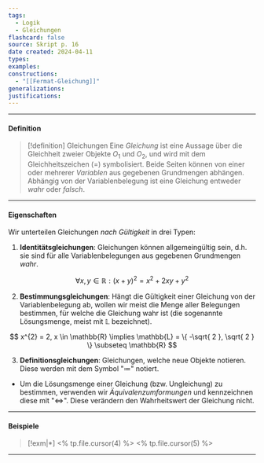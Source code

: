 ```yaml
---
tags:
  - Logik
  - Gleichungen
flashcard: false
source: Skript p. 16
date created: 2024-04-11
types: 
examples: 
constructions:
  - "[[Fermat-Gleichung]]"
generalizations: 
justifications:
---
```

***
#### Definition

> [!definition] Gleichungen
> Eine *Gleichung* ist eine Aussage über die Gleichheit zweier Objekte $O_{1}$ und $O_{2}$, und wird mit dem Gleichheitszeichen ($=$) symbolisiert. Beide Seiten können von einer oder mehrerer *Variablen* aus gegebenen Grundmengen abhängen. Abhängig von der Variablenbelegung ist eine Gleichung entweder *wahr* oder *falsch*.

***
#### Eigenschaften

Wir unterteilen Gleichungen *nach Gültigkeit* in drei Typen:

1. **Identitätsgleichungen**: Gleichungen können allgemeingültig sein, d.h. sie sind für alle Variablenbelegungen aus gegebenen Grundmengen *wahr*.
   
$$
\forall x,y \in \mathbb{R} : (x+y)^{2} = x^{2} + 2xy + y^{2}
$$

2. **Bestimmungsgleichungen**: Hängt die Gültigkeit einer Gleichung von der Variablenbelegung ab, wollen wir meist die Menge aller Belegungen bestimmen, für welche die Gleichung wahr ist (die sogenannte Lösungsmenge, meist mit $\mathbb{L}$ bezeichnet).

$$
x^{2} = 2, x \in \mathbb{R} \implies \mathbb{L} = \{ -\sqrt{ 2 }, \sqrt{ 2 } \} \subseteq \mathbb{R}
$$

3. **Definitionsgleichungen**: Gleichungen, welche neue Objekte notieren. Diese werden mit dem Symbol "$\coloneqq$" notiert.

- Um die Lösungsmenge einer Gleichung (bzw. Ungleichung) zu bestimmen, verwenden wir *Äquivalenzumformungen* und kennzeichnen diese mit "$\Leftrightarrow$". Diese verändern den Wahrheitswert der Gleichung nicht.

***
#### Beispiele

> [!exm|*] <% tp.file.cursor(4) %> 
> <% tp.file.cursor(5) %>

***
